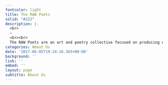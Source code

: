 ```yaml
---
fontcolor: light
title: The RAW Poets
solid: "#222"
description: |-
  <br>
  —
  <br><br>
  The RAW Poets are an art and poetry collective focused on producing original content and media. Through spoken word, art, workshops, and live events, The RAW Poets re-imagine the distinction between artist and patron by creating art you can both interact with, and become a part of. Established in New York City in 2010, the Rebellious Assertive Writers have now expanded their purpose to Atlanta, Chicago, and the District of Colombia.
categories: About Us
date: '2017-06-05T19:24:16.365+00:00'
background: ''
link: ''
embed: ''
layout: page
subtitle: About Us
---
```

